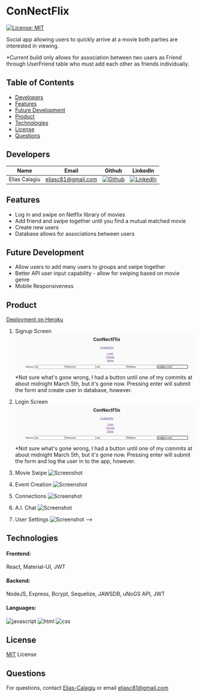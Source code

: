 # ConNectFlix
[![License: MIT](https://img.shields.io/badge/License-MIT-yellow.svg)](https://choosealicense.com/licenses/mit/)

Social app allowing users to quickly arrive at a movie both parties are interested in viewing. 

*Current build only allows for association between two users as Friend through UserFriend table who must add each other as friends individually. 

## Table of Contents
* [Developers](#developers)
* [Features](#features)
* [Future Development](#'future-development')
* [Product](#product)
* [Technologies](#technologies)
* [License](#license)
* [Questions](#questions)

## Developers
| Name | Email  | Github  | LinkedIn |
| :--: | :----: | :-----: | :------: |
| Elias Calagiu | eliasc81@gmail.com | [![Github](https://i.imgur.com/1c0aVK2.png)](https://github.com/Elias-Calagiu) | [![LinkedIn](https://i.imgur.com/mtOoqnh.png)](https://www.linkedin.com/in/elias-calagiu-18407518a/) |

## Features
* Log in and swipe on Netflix library of movies
* Add friend and swipe together until you find a mutual matched movie
* Create new users
* Database allows for associations between users 

## Future Development
* Allow users to add many users to groups and swipe together
* Better API user input capability - allow for swiping based on movie genre
* Mobile Responsiveness

## Product
[Deployment on Heroku](https://uw-meets.herokuapp.com/)

1. Signup Screen
![Screenshot](https://raw.githubusercontent.com/Elias-Calagiu/FrontEnd-Connectflix/dev/signup%20page%20connectflix.PNG)
*Not sure what's gone wrong, I had a button until one of my commits at about midnight March 5th, but it's gone now. Pressing enter will submit the form and create user in database, however. 

2. Login Screen
![Screenshot](https://raw.githubusercontent.com/Elias-Calagiu/FrontEnd-Connectflix/dev/signup%20page%20connectflix.PNG)
*Not sure what's gone wrong, I had a button until one of my commits at about midnight March 5th, but it's gone now. Pressing enter will submit the form and log the user in to the app, however. 

2. Movie Swipe
![Screenshot](https://i.imgur.com/CbgzOT2.png)

3. Event Creation
![Screenshot](https://i.imgur.com/4Ede66M.png)

4. Connections
![Screenshot](https://i.imgur.com/Y0wZJvK.png)

5. A.I. Chat
![Screenshot](https://i.imgur.com/0Ssk7qL.png)

6. User Settings
![Screenshot](https://i.imgur.com/lZZPkrn.png) -->

## Technologies
#### Frontend: 
React, Material-UI, JWT
#### Backend: 
NodeJS, Express, Bcrypt, Sequelize, JAWSDB, uNoGS API, JWT
#### Languages:
![javascript](https://img.shields.io/badge/javascript-97.4%25-yellow)
![html](https://img.shields.io/badge/handlebars-1.7%25-blue)
![css](https://img.shields.io/badge/css-0.9%25-red)

## License
[MIT](./LICENSE) License

## Questions
For questions, contact [Elias-Calagiu](https://github.com/Elias-Calagiu) or email eliasc81@gmail.com
